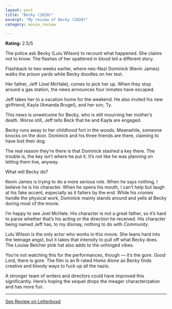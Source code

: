 ```yaml
---
layout: post
title: "Becky (2020)"
excerpt: "My review of Becky (2020)"
category: movie_review

---
```


**Rating:** 2.5/5

The police ask Becky (Lulu Wilson) to recount what happened. She claims not to know. The flashes of her spattered in blood tell a different story.

Flashback to two weeks earlier, where neo-Nazi Dominick (Kevin James) walks the prison yards while Becky doodles on her test.

Her father, Jeff (Joel McHale), comes to pick her up. When they stop around a gas station, the news announces four inmates have escaped.

Jeff takes her to a vacation home for the weekend. He also invited his new girlfriend, Kayla (Amanda Brugel), and her son, Ty.

This news is unwelcome for Becky, who is still mourning her mother’s death. Worse still, Jeff tells Beck that he and Kayla are engaged.

Becky runs away to her childhood fort in the woods. Meanwhile, someone knocks on the door. Dominick and his three friends are there, claiming to have lost their dog.

The real reason they’re there is that Dominick stashed a key there. The trouble is, the key isn’t where he put it. It’s not like he was planning on letting them live, anyway.

What will Becky do?

Kevin James is trying to do a more serious role. When he says nothing, I believe he is his character. When he opens his mouth, I can’t help but laugh at his fake accent, especially as it falters by the end. While his cronies handle the physical work, Dominick mainly stands around and yells at Becky during most of the movie.

I’m happy to see Joel McHale. His character is not a great father, so it’s hard to parse whether that’s his acting or the direction he received. His character being named Jeff has, to my dismay, nothing to do with <i>Community</i>.

Lulu Wilson is the only actor who works in this movie. She leans hard into the teenage angst, but it takes that intensity to pull off what Becky does. The Louise Belcher pink hat also adds to the unhinged vibes.

You’re not watching this for the performances, though — it’s the gore. Good Lord, there is gore. The film is an R-rated <i>Home Alone</i> as Becky finds creative and bloody ways to fuck up all the nazis.

A stronger team of writers and directors could have improved this significantly. Here’s hoping the sequel drops the meager characterization and has more fun.

<hr>

[See Review on Letterboxd](https://boxd.it/5i74Jv)
